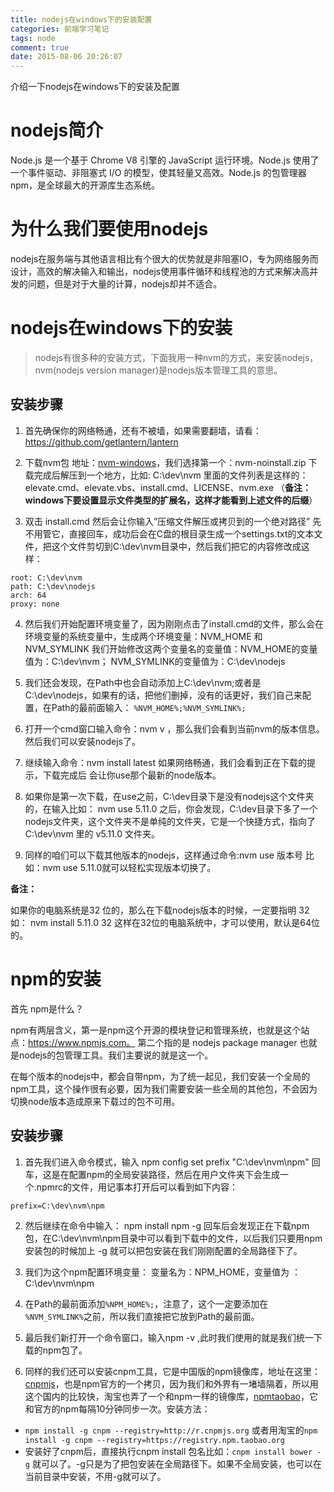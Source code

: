 ```yaml
---
title: nodejs在windows下的安装配置
categories: 前端学习笔记
tags: node
comment: true
date: 2015-08-06 20:26:07
---
```

介绍一下nodejs在windows下的安装及配置

<!-- more -->

# nodejs简介

Node.js 是一个基于 Chrome V8 引擎的 JavaScript 运行环境。Node.js 使用了一个事件驱动、非阻塞式 I/O 的模型，使其轻量又高效。Node.js 的包管理器 npm，是全球最大的开源库生态系统。

# 为什么我们要使用nodejs

nodejs在服务端与其他语言相比有个很大的优势就是非阻塞IO，专为网络服务而设计，高效的解决输入和输出，nodejs使用事件循环和线程池的方式来解决高并发的问题，但是对于大量的计算，nodejs却并不适合。

# nodejs在windows下的安装

> nodejs有很多种的安装方式，下面我用一种nvm的方式，来安装nodejs，nvm(nodejs version manager)是nodejs版本管理工具的意思。

## 安装步骤

1. 首先确保你的网络畅通，还有不被墙，如果需要翻墙，请看：https://github.com/getlantern/lantern

2. 下载nvm包 地址：[nvm-windows](https://github.com/coreybutler/nvm-windows/releases)，我们选择第一个：nvm-noinstall.zip 下载完成后解压到一个地方，比如: C:\dev\nvm 里面的文件列表是这样的：elevate.cmd、elevate.vbs、install.cmd、LICENSE、nvm.exe   （**备注：windows下要设置显示文件类型的扩展名，这样才能看到上述文件的后缀**）

3. 双击 install.cmd 然后会让你输入”压缩文件解压或拷贝到的一个绝对路径” 先不用管它，直接回车，成功后会在C盘的根目录生成一个settings.txt的文本文件，把这个文件剪切到C:\dev\nvm目录中，然后我们把它的内容修改成这样：
```
root: C:\dev\nvm 
path: C:\dev\nodejs 
arch: 64 
proxy: none
```

4. 然后我们开始配置环境变量了，因为刚刚点击了install.cmd的文件，那么会在环境变量的系统变量中，生成两个环境变量：NVM_HOME 和 NVM_SYMLINK 我们开始修改这两个变量名的变量值：NVM_HOME的变量值为：C:\dev\nvm； NVM_SYMLINK的变量值为：C:\dev\nodejs

5. 我们还会发现，在Path中也会自动添加上C:\dev\nvm;或者是C:\dev\nodejs，如果有的话，把他们删掉，没有的话更好，我们自己来配置，在Path的最前面输入： `%NVM_HOME%;%NVM_SYMLINK%;`

6. 打开一个cmd窗口输入命令：nvm v ，那么我们会看到当前nvm的版本信息。然后我们可以安装nodejs了。

7. 继续输入命令：nvm install latest 如果网络畅通，我们会看到正在下载的提示，下载完成后 会让你use那个最新的node版本。

8. 如果你是第一次下载，在use之前，C:\dev目录下是没有nodejs这个文件夹的，在输入比如： nvm use 5.11.0 之后，你会发现，C:\dev目录下多了一个nodejs文件夹，这个文件夹不是单纯的文件夹，它是一个快捷方式，指向了 C:\dev\nvm 里的 v5.11.0 文件夹。

9. 同样的咱们可以下载其他版本的nodejs，这样通过命令:nvm use 版本号 比如：nvm use 5.11.0就可以轻松实现版本切换了。

**备注：** 

如果你的电脑系统是32 位的，那么在下载nodejs版本的时候，一定要指明 32 如： nvm install 5.11.0 32 这样在32位的电脑系统中，才可以使用，默认是64位的。

# npm的安装

首先 npm是什么？

npm有两层含义，第一是npm这个开源的模块登记和管理系统，也就是这个站点：https://www.npmjs.com。 第二个指的是 nodejs package manager 也就是nodejs的包管理工具。我们主要说的就是这一个。

在每个版本的nodejs中，都会自带npm，为了统一起见，我们安装一个全局的npm工具，这个操作很有必要，因为我们需要安装一些全局的其他包，不会因为切换node版本造成原来下载过的包不可用。

## 安装步骤

1. 首先我们进入命令模式，输入 npm config set prefix "C:\dev\nvm\npm" 回车，这是在配置npm的全局安装路径，然后在用户文件夹下会生成一个.npmrc的文件，用记事本打开后可以看到如下内容：
```
prefix=C:\dev\nvm\npm
```

2. 然后继续在命令中输入： npm install npm -g 回车后会发现正在下载npm包，在C:\dev\nvm\npm目录中可以看到下载中的文件，以后我们只要用npm安装包的时候加上 -g 就可以把包安装在我们刚刚配置的全局路径下了。

3. 我们为这个npm配置环境变量： 变量名为：NPM_HOME，变量值为 ：C:\dev\nvm\npm

4. 在Path的最前面添加`%NPM_HOME%;`，注意了，这个一定要添加在 `%NVM_SYMLINK%`之前，所以我们直接把它放到Path的最前面。

5. 最后我们新打开一个命令窗口，输入npm -v ,此时我们使用的就是我们统一下载的npm包了。

6. 同样的我们还可以安装cnpm工具，它是中国版的npm镜像库，地址在这里：[cnpmjs](https://cnpmjs.org/)，也是npm官方的一个拷贝，因为我们和外界有一堵墙隔着，所以用这个国内的比较快，淘宝也弄了一个和npm一样的镜像库，[npmtaobao](http://npm.taobao.org/)，它和官方的npm每隔10分钟同步一次。安装方法：
  - `npm install -g cnpm --registry=http://r.cnpmjs.org`  或者用淘宝的`npm install -g cnpm --registry=https://registry.npm.taobao.org`
  - 安装好了cnpm后，直接执行cnpm install 包名比如：`cnpm install bower -g` 就可以了。-g只是为了把包安装在全局路径下。如果不全局安装，也可以在当前目录中安装，不用-g就可以了。

